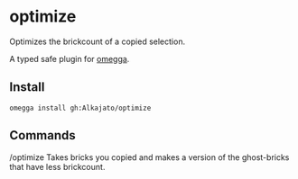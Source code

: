 <!--

When uploading your plugin to github/gitlab
start your repo name with "omegga-"

example: https://github.com/Syringe/omegga-optimize

Your plugin will be installed via omegga install gh:Syringe/optimize

-->

# optimize

Optimizes the brickcount of a copied selection. 

A typed safe plugin for [omegga](https://github.com/brickadia-community/omegga).

## Install

`omegga install gh:Alkajato/optimize`

## Commands

/optimize Takes bricks you copied and makes a version of the ghost-bricks that have less brickcount.
